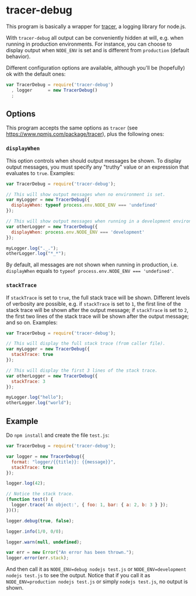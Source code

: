 # tracer-debug

This program is basically a wrapper for [tracer](https://www.npmjs.com/package/tracer), a logging library for node.js.

With `tracer-debug` all output can be conveniently hidden at will, e.g. when running in production environments. For instance, you can choose to display output when `NODE_ENV` is set and is different from `production` (default behavior).

Different configuration options are available, although you'll be (hopefully) ok with the default ones:

```js
var TracerDebug = require('tracer-debug')
  , logger      = new TracerDebug()
  ;

```

## Options

This program accepts the same options as `tracer` (see https://www.npmjs.com/package/tracer), plus the following ones:

### `displayWhen`

This option controls when should output messages be shown. To display output messages, you must specify any "truthy" value or an expression that evaluates to `true`. Examples:

```js
var TracerDebug = require('tracer-debug');

// This will show output messages when no environment is set.
var myLogger = new TracerDebug({
  displayWhen: typeof process.env.NODE_ENV === 'undefined'
});

// This will show output messages when running in a development environment.
var otherLogger = new TracerDebug({
  displayWhen: process.env.NODE_ENV === 'development'
});

myLogger.log("._.");
otherLogger.log("*_*");
```

By default, all messages are not shown when running in production, i.e. `displayWhen` equals to `typeof process.env.NODE_ENV === 'undefined'`.

### `stackTrace`

If `stackTrace` is set to `true`, the full stack trace will be shown. Different levels of verbosity are possible, e.g. if `stackTrace` is set to `1`, the first line of the stack trace will be shown after the output message; if `stackTrace` is set to `2`, the first two lines of the stack trace will be shown after the output message; and so on. Examples:

```js
var TracerDebug = require('tracer-debug');

// This will display the full stack trace (from caller file).
var myLogger = new TracerDebug({
  stackTrace: true
});

// This will display the first 3 lines of the stack trace.
var otherLogger = new TracerDebug({
  stackTrace: 3
});

myLogger.log("hello");
otherLogger.log("world");
```

## Example

Do `npm install` and create the file `test.js`:

```js
var TracerDebug = require('tracer-debug');

var logger = new TracerDebug({
  format: "logger/{{title}}: {{message}}",
  stackTrace: true
});

logger.log(42);

// Notice the stack trace.
(function test() {
  logger.trace('An object:', { foo: 1, bar: { a: 2, b: 3 } });
})();

logger.debug(true, false);

logger.info(1/0, 0/0);

logger.warn(null, undefined);

var err = new Error("An error has been thrown.");
logger.error(err.stack);
```

And then call it as `NODE_ENV=debug nodejs test.js` or `NODE_ENV=development nodejs test.js` to see the output.
Notice that if you call it as `NODE_ENV=production nodejs test.js` or simply `nodejs test.js`, no output is shown.
